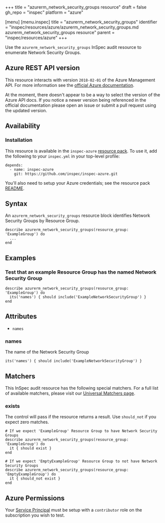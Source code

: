 +++
title = "azurerm_network_security_groups resource"
draft = false
gh_repo = "inspec"
platform = "azure"

[menu]
  [menu.inspec]
    title = "azurerm_network_security_groups"
    identifier = "inspec/resources/azure/azurerm_network_security_groups.md azurerm_network_security_groups resource"
    parent = "inspec/resources/azure"
+++

Use the `azurerm_network_security_groups` InSpec audit resource to enumerate Network
Security Groups.

## Azure REST API version

This resource interacts with version `2018-02-01` of the Azure Management API.
For more information see the [official Azure documentation](https://docs.microsoft.com/en-us/rest/api/virtualnetwork/networksecuritygroups/list).

At the moment, there doesn't appear to be a way to select the version of the
Azure API docs. If you notice a newer version being referenced in the official
documentation please open an issue or submit a pull request using the updated
version.

## Availability

### Installation

This resource is available in the `inspec-azure` [resource
pack](/inspec/glossary/#resource-pack). To use it, add the
following to your `inspec.yml` in your top-level profile:

    depends:
      - name: inspec-azure
        git: https://github.com/inspec/inspec-azure.git

You'll also need to setup your Azure credentials; see the resource pack
[README](https://github.com/inspec/inspec-azure#inspec-for-azure).

## Syntax

An `azurerm_network_security_groups` resource block identifies Network Security Groups by
Resource Group.

    describe azurerm_network_security_groups(resource_group: 'ExampleGroup') do
      ...
    end

## Examples

### Test that an example Resource Group has the named Network Security Group

    describe azurerm_network_security_groups(resource_group: 'ExampleGroup') do
      its('names') { should include('ExampleNetworkSecurityGroup') }
    end

## Attributes

- `names`

### names

The name of the Network Security Group

    its('names') { should include('ExampleNetworkSecurityGroup') }

## Matchers

This InSpec audit resource has the following special matchers. For a full list of
available matchers, please visit our [Universal Matchers
page](/inspec/matchers/).

### exists

The control will pass if the resource returns a result. Use `should_not` if you expect
zero matches.

    # If we expect 'ExampleGroup' Resource Group to have Network Security Groups
    describe azurerm_network_security_groups(resource_group: 'ExampleGroup') do
      it { should exist }
    end

    # If we expect 'EmptyExampleGroup' Resource Group to not have Network Security Groups
    describe azurerm_network_security_groups(resource_group: 'EmptyExampleGroup') do
      it { should_not exist }
    end

## Azure Permissions

Your [Service
Principal](https://docs.microsoft.com/en-us/azure/azure-resource-manager/resource-group-create-service-principal-portal)
must be setup with a `contributor` role on the subscription you wish to test.
